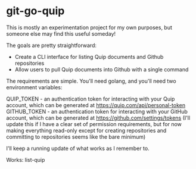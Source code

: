 # git-go-quip

This is mostly an experimentation project for my own purposes, but someone else may find this useful someday!

The goals are pretty straightforward:

* Create a CLI interface for listing Quip documents and Github repositories
* Allow users to pull Quip documents into Github with a single command

The requirements are simple. You'll need golang, and you'll need two environment variables:

QUIP_TOKEN - an authentication token for interacting with your Quip account, which can be generated at https://quip.com/api/personal-token
GITHUB_TOKEN - an authentication token for interacting with your GitHub account, which can be generated at https://github.com/settings/tokens (I'll update this if I have a clear set of permission requirements, but for now making everything read-only except for creating repositories and committing to repositories seems like the bare minimum)

I'll keep a running update of what works as I remember to.

Works: list-quip
